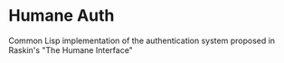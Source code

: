 # Humane Auth

Common Lisp implementation of the authentication system proposed in Raskin's "The Humane Interface"
